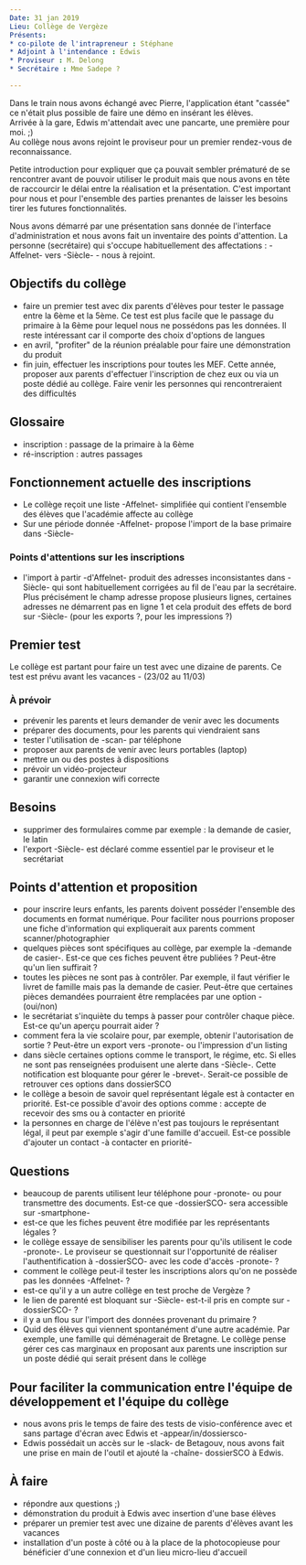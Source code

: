 ```yaml
---
Date: 31 jan 2019  
Lieu: Collège de Vergèze  
Présents:  
* co-pilote de l'intrapreneur : Stéphane  
* Adjoint à l'intendance : Edwis  
* Proviseur : M. Delong  
* Secrétaire : Mme Sadepe ?  

---
```


Dans le train nous avons échangé avec Pierre, l'application étant "cassée" ce n'était plus possible de faire une démo en insérant les élèves.  
Arrivée à la gare, Edwis m'attendait avec une pancarte, une première pour moi. ;)  
Au collège nous avons rejoint le proviseur pour un premier rendez-vous de reconnaissance.  
  
Petite introduction pour expliquer que ça pouvait sembler prématuré de se rencontrer avant de pouvoir utiliser le produit mais que nous avons en tête de raccourcir le délai entre la réalisation et la présentation. C'est important pour nous et pour l'ensemble des parties prenantes de laisser les besoins tirer les futures fonctionnalités.  
  
Nous avons démarré par une présentation sans donnée de l'interface d'administration et nous avons fait un inventaire des points d'attention. La personne (secrétaire) qui s'occupe habituellement des affectations : -Affelnet- vers -Siècle- - nous à rejoint.  
  
## Objectifs du collège
* faire un premier test avec dix parents d'élèves pour tester le passage entre la 6ème et la 5ème. Ce test est plus facile que le passage du primaire à la 6ème pour lequel nous ne possédons pas les données. Il reste intéressant car il comporte des choix d'options de langues    
* en avril, "profiter" de la réunion préalable pour faire une démonstration du produit  
* fin juin, effectuer les inscriptions pour toutes les MEF. Cette année, proposer aux parents d'effectuer l'inscription de chez eux ou via un poste dédié au collège. Faire venir les personnes qui rencontreraient des difficultés 

## Glossaire
* inscription : passage de la primaire à la 6ème  
* ré-inscription : autres passages  

## Fonctionnement actuelle des inscriptions
* Le collège reçoit une liste -Affelnet- simplifiée qui contient l'ensemble des élèves que l'académie affecte au collège  
* Sur une période donnée -Affelnet- propose l'import de la base primaire dans -Siècle-

### Points d'attentions sur les inscriptions
* l'import à partir -d'Affelnet- produit des adresses inconsistantes dans -Siècle- qui sont habituellement corrigées au fil de l'eau par la secrétaire. Plus précisément le champ adresse propose plusieurs lignes, certaines adresses ne démarrent pas en ligne 1 et cela produit des effets de bord sur -Siècle- (pour les exports ?, pour les impressions ?)  

## Premier test
Le collège est partant pour faire un test avec une dizaine de parents. Ce test est prévu avant les vacances - (23/02 au 11/03)  
  
### À prévoir
* prévenir les parents et leurs demander de venir avec les documents  
* préparer des documents, pour les parents qui viendraient sans  
* tester l'utilisation de -scan- par téléphone  
* proposer aux parents de venir avec leurs portables (laptop)  
* mettre un ou des postes à dispositions  
* prévoir un vidéo-projecteur  
* garantir une connexion wifi correcte  
  
## Besoins
* supprimer des formulaires comme par exemple : la demande de casier, le latin   
* l'export -Siècle- est déclaré comme essentiel par le proviseur et le secrétariat    

## Points d'attention et proposition
* pour inscrire leurs enfants, les parents doivent posséder l'ensemble des documents en format numérique. Pour faciliter nous pourrions proposer une fiche d'information qui expliquerait aux parents comment scanner/photographier  
* quelques pièces sont spécifiques au collège, par exemple la -demande de casier-. Est-ce que ces fiches peuvent être publiées ? Peut-être qu'un lien suffirait ?  
* toutes les pièces ne sont pas à contrôler. Par exemple, il faut vérifier le livret de famille mais pas la demande de casier. Peut-être que certaines pièces demandées pourraient être remplacées par une option - (oui/non)  
* le secrétariat s'inquiète du temps à passer pour contrôler chaque pièce. Est-ce qu'un aperçu pourrait aider ?  
* comment fera la vie scolaire pour, par exemple, obtenir l'autorisation de sortie ? Peut-être un export vers -pronote- ou l'impression d'un listing  
* dans siècle certaines options comme le transport, le régime, etc. Si elles ne sont pas renseignées produisent une alerte dans -Siècle-. Cette notification est bloquante pour gérer le -brevet-. Serait-ce possible de retrouver ces options dans dossierSCO  
* le collège a besoin de savoir quel représentant légale est à  contacter en priorité. Est-ce possible d'avoir des options comme : accepte de recevoir des sms ou à contacter en priorité  
* la personnes en charge de l'élève n'est pas toujours le représentant légal, il peut par exemple s'agir d'une famille d'accueil. Est-ce possible d'ajouter un contact -à contacter en priorité-  

## Questions
* beaucoup de parents utilisent leur téléphone pour -pronote- ou pour transmettre des documents. Est-ce que -dossierSCO- sera accessible sur -smartphone-  
* est-ce que les fiches peuvent être modifiée par les représentants légales ?  
* le collège essaye de sensibiliser les parents pour qu'ils utilisent le code -pronote-. Le proviseur se questionnait sur l'opportunité de réaliser l'authentification à -dossierSCO- avec les code d'accès -pronote- ?  
* comment le collège peut-il tester les inscriptions alors qu'on ne possède pas les données -Affelnet- ?  
* est-ce qu'il y a un autre collège en test proche de Vergèze ?
* le lien de parenté est bloquant sur -Siècle- est-t-il pris en compte sur -dossierSCO- ?  
* il y a un flou sur l'import des données provenant du primaire ?  
* Quid des élèves qui viennent spontanément d'une autre académie. Par exemple, une famille qui déménagerait de Bretagne. Le collège pense gérer ces cas marginaux en proposant aux parents une inscription sur un poste dédié qui serait présent dans le collège  
  
## Pour faciliter la communication entre l'équipe de développement et l'équipe du collège
* nous avons pris le temps de faire des tests de visio-conférence avec et sans partage d'écran avec Edwis et -appear/in/dossiersco-  
* Edwis possédait un accès sur le -slack- de Betagouv, nous avons fait une prise en main de l'outil et ajouté la -chaîne- dossierSCO à Edwis.
  
## À faire
* répondre aux questions ;)  
* démonstration du produit à Edwis avec insertion d'une base élèves  
* préparer un premier test avec une dizaine de parents d'élèves avant les vacances  
* installation d'un poste à côté ou à la place de la photocopieuse pour bénéficier d'une connexion et d'un lieu micro-lieu d'accueil  
